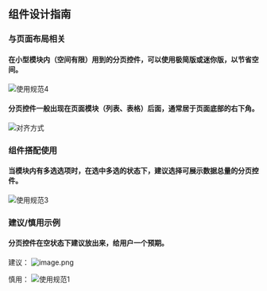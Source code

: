 ## 组件设计指南


### 与页面布局相关

#### 在小型模块内（空间有限）用到的分页控件，可以使用极简版或迷你版，以节省空间。

![使用规范4](https://tdesign.gtimg.com/site/design/images/使用规范4-1822867.jpg)

#### 分页控件一般出现在页面模块（列表、表格）后面，通常居于页面底部的右下角。

![对齐方式](https://tdesign.gtimg.com/site/design/images/对齐方式-1822898.jpg)

### 组件搭配使用

#### 当模块内有多选选项时，在选中多选的状态下，建议选择可展示数据总量的分页控件。

![使用规范3](https://tdesign.gtimg.com/site/design/images/使用规范3-1822839.png)

### 建议/慎用示例

#### 分页控件在空状态下建议放出来，给用户一个预期。

建议：
<img width="" src="/uploads/102A5DF0F21F42D6BBDAE3D5764CA653/image.png" alt="image.png" />

慎用：
![使用规范1](https://tdesign.gtimg.com/site/design/images/使用规范1-1822808.jpg)




